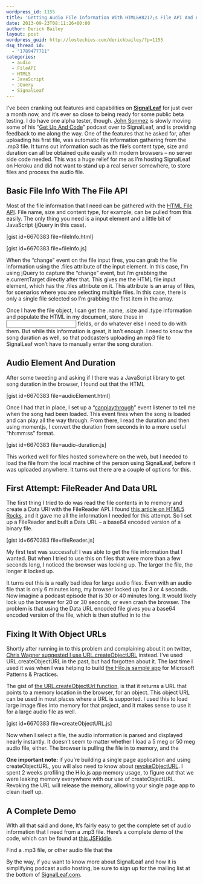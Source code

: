 ```yaml
---
wordpress_id: 1155
title: 'Getting Audio File Information With HTML&#8217;s File API And Audio Element'
date: 2013-09-23T08:11:26+00:00
author: Derick Bailey
layout: post
wordpress_guid: http://lostechies.com/derickbailey/?p=1155
dsq_thread_id:
  - "1789477711"
categories:
  - audio
  - FileAPI
  - HTML5
  - JavaScript
  - JQuery
  - SignalLeaf
---
```

I&#8217;ve been cranking out features and capabilities on [**SignalLeaf**](http://signalleaf.com) for just over a month now, and it&#8217;s ever so close to being ready for some public beta testing. I do have one alpha tester, though. [John Sonmez](http://simpleprogrammer.com/) is slowly moving some of his &#8220;[Get Up And Code](http://getupandcode.com/)&#8221; podcast over to SignalLeaf, and is providing feedback to me along the way. One of the features that he asked for, after uploading his first file, was automatic file information gathering from the .mp3 file. It turns out information such as the file&#8217;s content type, size and duration can all be obtained quite easily with modern browsers &#8211; no server side code needed. This was a huge relief for me as I&#8217;m hosting SignalLeaf on Heroku and did not want to stand up a real server somewhere, to store files and process the audio file.

## Basic File Info With The File API

Most of the file information that I need can be gathered with the [HTML File API](http://www.w3.org/TR/FileAPI/). File name, size and content type, for example, can be pulled from this easily. The only thing you need is a <file> input element and a little bit of JavaScript (jQuery in this case).

[gist id=6670383 file=fileInfo.html]

[gist id=6670383 file=fileInfo.js]

When the &#8220;change&#8221; event on the file input fires, you can grab the file information using the .files attribute of the input element. In this case, I&#8217;m using jQuery to capture the &#8220;change&#8221; event, but I&#8217;m grabbing the e.currentTarget directly after that. This gives me the HTML file input element, which has the .files attribute on it. This attribute is an array of files, for scenarios where you are selecting multiple files. In this case, there is only a single file selected so I&#8217;m grabbing the first item in the array.

Once I have the file object, I can get the .name, .size and .type information and populate the HTML in my document, store these in <input> fields, or do whatever else I need to do with them. But while this information is great, it isn&#8217;t enough. I need to know the song duration as well, so that podcasters uploading an mp3 file to SignalLeaf won&#8217;t have to manually enter the song duration.

## Audio Element And Duration

After some tweeting and asking if I there was a JavaScript library to get song duration in the browser, I found out that the HTML <audio> element has this built in to it. Once the <audio> element has loaded the file set in it&#8217;s &#8220;src&#8221; attribute, I can read the .duration of the element which returns the song duration in seconds.

[gist id=6670383 file=audioElement.html]

Once I had that in place, I set up a &#8220;[canplaythrough](https://developer.mozilla.org/en-US/docs/Web/Reference/Events/canplaythrough)&#8221; event listener to tell me when the song had been loaded. This event fires when the song is loaded and can play all the way through. From there, I read the duration and then using momentjs, I convert the duration from seconds in to a more useful &#8220;hh:mm:ss&#8221; format.

[gist id=6670383 file=audio-duration.js]

This worked well for files hosted somewhere on the web, but I needed to load the file from the local machine of the person using SignalLeaf, before it was uploaded anywhere. It turns out there are a couple of options for this.

## First Attempt: FileReader And Data URL

The first thing I tried to do was read the file contents in to memory and create a Data URI with the FileReader API. I found [this article on HTML5 Rocks](http://www.html5rocks.com/en/tutorials/file/dndfiles/), and it gave me all the information I needed for this attempt. So I set up a FileReader and built a Data URL &#8211; a base64 encoded version of a binary file.

[gist id=6670383 file=fileReader.js]

My first test was successful! I was able to get the file information that I wanted. But when I tried to use this on files that were more than a few seconds long, I noticed the browser was locking up. The larger the file, the longer it locked up.

It turns out this is a really bad idea for large audio files. Even with an audio file that is only 6 minutes long, my browser locked up for 3 or 4 seconds. Now imagine a podcast episode that is 30 or 40 minutes long. It would likely lock up the browser for 20 or 30 seconds, or even crash the browser. The problem is that using the Data URL encoded file gives you a base64 encoded version of the file, which is then stuffed in to the <audio> tag&#8217;s &#8220;src&#8221; property. You can imagine a browser not liking the 30 or 40 megs worth of data, and having a hard time encoding it and storing the string in this element.

## Fixing It With Object URLs

Shortly after running in to this problem and complaining about it on twitter, [Chris Wagner suggested I use URL.createObjectURL](https://twitter.com/chris_a_wagner/status/381470768648839168) instead. I&#8217;ve used URL.createObjectURL in the past, but had forgotten about it. The last time I used it was when I was helping to build [the Hilo.js sample app](http://hilojs.codeplex.com/) for Microsoft Patterns & Practices.

The gist of [the URL.createObjectUrl function](https://developer.mozilla.org/en-US/docs/Web/API/URL.createObjectURL), is that it returns a URL that points to a memory location in the browser, for an object. This object URL can be used in most places where a URL is supported. I used this to load large image files into memory for that project, and it makes sense to use it for a large audio file as well.

[gist id=6670383 file=createObjectURL.js]

Now when I select a file, the audio information is parsed and displayed nearly instantly. It doesn&#8217;t seem to matter whether I load a 5 meg or 50 meg audio file, either. The browser is pulling the file in to memory, and the <audio> element is pointed at that memory location.

**One important note:** if you&#8217;re building a single page application and using createObjectURL, you will also need to know about [revokeObjectURL](https://developer.mozilla.org/en-US/docs/Web/API/URL.revokeObjectURL). I spent 2 weeks profiling the Hilo.js app memory usage, to figure out that we were leaking memory everywhere with our use of createObjectURL. Revoking the URL will release the memory, allowing your single page app to clean itself up.

## A Complete Demo

WIth all that said and done, It&#8217;s fairly easy to get the complete set of audio information that I need from a .mp3 file. Here&#8217;s a complete demo of the code, which can be found at [this JSFiddle](http://jsfiddle.net/derickbailey/s4P2v/).



Find a .mp3 file, or other audio file that the <audio> input element supports. Once you have selected it with the file chooser, you will see the file name, type, size and duration loaded in to the HTML &#8211; all thanks to the File API, <audio> element and URL.createObjectURL.

By the way, if you want to know more about SignalLeaf and how it is simplifying podcast audio hosting, be sure to sign up for the mailing list at the bottom of [SignalLeaf.com](http://signalleaf.com).